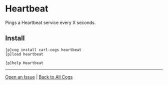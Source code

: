 # Heartbeat

Pings a Heartbeat service every X seconds.

## Install

```text
[p]cog install carl-cogs heartbeat
[p]load heartbeat

[p]help Heartbeat
```

---
[Open an Issue](https://github.com/smashedr/carl-cogs/issues/new?title=Heartbeat) |
[Back to All Cogs](../README.md#public-cogs)
